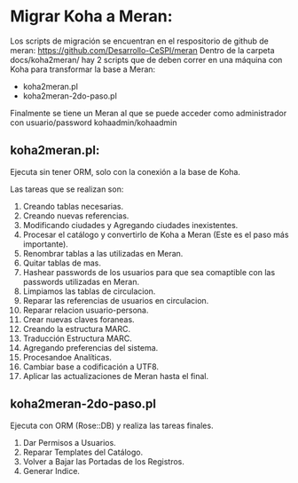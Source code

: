 Migrar Koha a Meran:
================================

Los scripts de migración se encuentran en el respositorio de github de meran: https://github.com/Desarrollo-CeSPI/meran
Dentro de la carpeta docs/koha2meran/ hay 2 scripts que de deben correr en una máquina con Koha para transformar la base a Meran:
- koha2meran.pl 
- koha2meran-2do-paso.pl

Finalmente se tiene un Meran al que se puede acceder como administrador con usuario/password  kohaadmin/kohaadmin

koha2meran.pl:
--------------

Ejecuta sin tener ORM, solo con la conexión a la base de Koha.

Las tareas que se realizan son:

1. Creando tablas necesarias.
2. Creando nuevas referencias.
3. Modificando ciudades y Agregando ciudades inexistentes.
4. Procesar el catálogo y convertirlo de Koha a Meran (Este es el paso más importante).
5. Renombrar tablas a las utilizadas en Meran.
6. Quitar tablas de mas.
7. Hashear passwords de los usuarios para que sea comaptible con las passwords utilizadas en Meran.
8. Limpiamos las tablas de circulacion.
9. Reparar las referencias de usuarios en circulacion.
10. Reparar relacion usuario-persona.
11. Crear nuevas claves foraneas.
12. Creando la estructura MARC.
13. Traducción Estructura MARC.
14. Agregando preferencias del sistema.
15. Procesandoe Analíticas.
16. Cambiar base a codificación a UTF8.
17. Aplicar las actualizaciones de Meran hasta el final.


koha2meran-2do-paso.pl
----------------------
Ejecuta con ORM (Rose::DB) y realiza las tareas finales.

1. Dar Permisos a Usuarios.
2. Reparar Templates del Catálogo.
3. Volver a Bajar las Portadas de los Registros.
4. Generar Indice.
